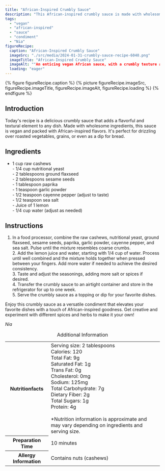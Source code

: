 ```yaml
---
title: "African-Inspired Crumbly Sauce"
description: "This African-inspired crumbly sauce is made with wholesome ingredients and adds a flavorful and textural element to any dish. Vegan and packed with African-inspired flavors, it's perfect for drizzling over roasted vegetables, grains, or as a dip for bread."
tags:
  - "vegan"
  - "african-inspired"
  - "sauce"
  - "condiment"
  - "Nia"
figureRecipe: 
  caption: "African-Inspired Crumbly Sauce"
  imageSrc: "./src/media/2024-01-31-crumbly-sauce-recipe-6040.png"
  imageTitle: "African-Inspired Crumbly Sauce"
  imageAlt: ""An enticing vegan African sauce, with a crumbly texture and vibrant colors, sits on a rustic wooden table, beckoning to be savored.""
  loading: "eager"
---
```


{% figure figureRecipe.caption %}
{% picture figureRecipe.imageSrc, figureRecipe.imageTitle, figureRecipe.imageAlt, figureRecipe.loading %}
{% endfigure %}

## Introduction

Today's recipe is a delicious crumbly sauce that adds a flavorful and textural element to any dish. Made with wholesome ingredients, this sauce is vegan and packed with African-inspired flavors. It's perfect for drizzling over roasted vegetables, grains, or even as a dip for bread.

## Ingredients

- 1 cup raw cashews<br />- 1/4 cup nutritional yeast<br />- 2 tablespoons ground flaxseed<br />- 2 tablespoons sesame seeds<br />- 1 tablespoon paprika<br />- 1 teaspoon garlic powder<br />- 1/2 teaspoon cayenne pepper (adjust to taste)<br />- 1/2 teaspoon sea salt<br />- Juice of 1 lemon<br />- 1/4 cup water (adjust as needed)

## Instructions

1. In a food processor, combine the raw cashews, nutritional yeast, ground flaxseed, sesame seeds, paprika, garlic powder, cayenne pepper, and sea salt. Pulse until the mixture resembles coarse crumbs.<br />2. Add the lemon juice and water, starting with 1/4 cup of water. Process until well combined and the mixture holds together when pressed between your fingers. Add more water if needed to achieve the desired consistency.<br />3. Taste and adjust the seasonings, adding more salt or spices if desired.<br />4. Transfer the crumbly sauce to an airtight container and store in the refrigerator for up to one week.<br />5. Serve the crumbly sauce as a topping or dip for your favorite dishes.

Enjoy this crumbly sauce as a versatile condiment that elevates your favorite dishes with a touch of African-inspired goodness. Get creative and experiment with different spices and herbs to make it your own!

*Nia*

<table><caption class='sr-only'>Additional Information</caption><tr><th>Nutritionfacts</th><td>Serving size: 2 tablespoons<br />Calories: 120<br />Total Fat: 9g<br />Saturated Fat: 1g<br />Trans Fat: 0g<br />Cholesterol: 0mg<br />Sodium: 125mg<br />Total Carbohydrate: 7g<br />Dietary Fiber: 2g<br />Total Sugars: 1g<br />Protein: 4g<br /><br />*Nutrition information is approximate and may vary depending on ingredients and serving size.&nbsp;</td></tr><tr><th>Preparation Time</th><td>10 minutes&nbsp;</td></tr><tr><th>Allergy Information</th><td>Contains nuts (cashews)&nbsp;</td></tr></table>

